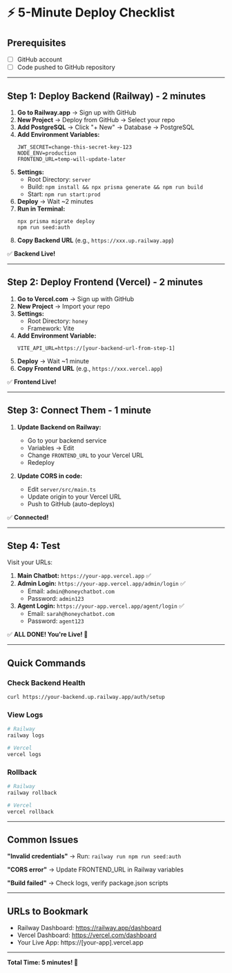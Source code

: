 # ⚡ 5-Minute Deploy Checklist

## Prerequisites

- [ ] GitHub account
- [ ] Code pushed to GitHub repository

---

## Step 1: Deploy Backend (Railway) - 2 minutes

1. **Go to Railway.app** → Sign up with GitHub
2. **New Project** → Deploy from GitHub → Select your repo
3. **Add PostgreSQL** → Click "+ New" → Database → PostgreSQL
4. **Add Environment Variables:**
   ```
   JWT_SECRET=change-this-secret-key-123
   NODE_ENV=production
   FRONTEND_URL=temp-will-update-later
   ```
5. **Settings:**
   - Root Directory: `server`
   - Build: `npm install && npx prisma generate && npm run build`
   - Start: `npm run start:prod`
6. **Deploy** → Wait ~2 minutes
7. **Run in Terminal:**
   ```
   npx prisma migrate deploy
   npm run seed:auth
   ```
8. **Copy Backend URL** (e.g., `https://xxx.up.railway.app`)

✅ **Backend Live!**

---

## Step 2: Deploy Frontend (Vercel) - 2 minutes

1. **Go to Vercel.com** → Sign up with GitHub
2. **New Project** → Import your repo
3. **Settings:**
   - Root Directory: `honey`
   - Framework: Vite
4. **Add Environment Variable:**
   ```
   VITE_API_URL=https://[your-backend-url-from-step-1]
   ```
5. **Deploy** → Wait ~1 minute
6. **Copy Frontend URL** (e.g., `https://xxx.vercel.app`)

✅ **Frontend Live!**

---

## Step 3: Connect Them - 1 minute

1. **Update Backend on Railway:**

   - Go to your backend service
   - Variables → Edit
   - Change `FRONTEND_URL` to your Vercel URL
   - Redeploy

2. **Update CORS in code:**
   - Edit `server/src/main.ts`
   - Update origin to your Vercel URL
   - Push to GitHub (auto-deploys)

✅ **Connected!**

---

## Step 4: Test

Visit your URLs:

1. **Main Chatbot:** `https://your-app.vercel.app` ✅
2. **Admin Login:** `https://your-app.vercel.app/admin/login` ✅
   - Email: `admin@honeychatbot.com`
   - Password: `admin123`
3. **Agent Login:** `https://your-app.vercel.app/agent/login` ✅
   - Email: `sarah@honeychatbot.com`
   - Password: `agent123`

✅ **ALL DONE! You're Live! 🎉**

---

## Quick Commands

### Check Backend Health

```bash
curl https://your-backend.up.railway.app/auth/setup
```

### View Logs

```bash
# Railway
railway logs

# Vercel
vercel logs
```

### Rollback

```bash
# Railway
railway rollback

# Vercel
vercel rollback
```

---

## Common Issues

**"Invalid credentials"**
→ Run: `railway run npm run seed:auth`

**"CORS error"**
→ Update FRONTEND_URL in Railway variables

**"Build failed"**
→ Check logs, verify package.json scripts

---

## URLs to Bookmark

- Railway Dashboard: https://railway.app/dashboard
- Vercel Dashboard: https://vercel.com/dashboard
- Your Live App: https://[your-app].vercel.app

---

**Total Time: 5 minutes! 🚀**
